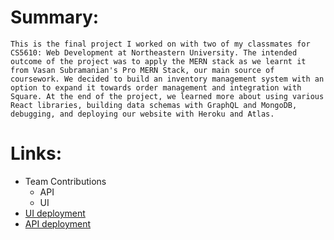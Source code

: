 # Summary:
    This is the final project I worked on with two of my classmates for CS5610: Web Development at Northeastern University. The intended outcome of the project was to apply the MERN stack as we learnt it from Vasan Subramanian's Pro MERN Stack, our main source of coursework. We decided to build an inventory management system with an option to expand it towards order management and integration with Square. At the end of the project, we learned more about using various React libraries, building data schemas with GraphQL and MongoDB, debugging, and deploying our website with Heroku and Atlas. 

# Links:
- Team Contributions
    - API
    - UI
- [UI deployment](https://croissant-ui.herokuapp.com/)
- [API deployment](https://github.ccs.neu.edu/NEU-CS5610-SU20/GroupProject_Croissant_API)


